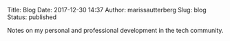 Title: Blog
Date: 2017-12-30 14:37
Author: marissautterberg
Slug: blog
Status: published

Notes on my personal and professional development in the tech community.
